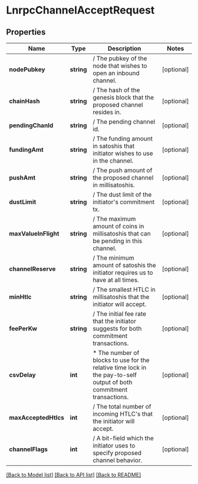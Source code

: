 # LnrpcChannelAcceptRequest

## Properties
Name | Type | Description | Notes
------------ | ------------- | ------------- | -------------
**nodePubkey** | **string** | / The pubkey of the node that wishes to open an inbound channel. | [optional] 
**chainHash** | **string** | / The hash of the genesis block that the proposed channel resides in. | [optional] 
**pendingChanId** | **string** | / The pending channel id. | [optional] 
**fundingAmt** | **string** | / The funding amount in satoshis that initiator wishes to use in the channel. | [optional] 
**pushAmt** | **string** | / The push amount of the proposed channel in millisatoshis. | [optional] 
**dustLimit** | **string** | / The dust limit of the initiator&#39;s commitment tx. | [optional] 
**maxValueInFlight** | **string** | / The maximum amount of coins in millisatoshis that can be pending in this channel. | [optional] 
**channelReserve** | **string** | / The minimum amount of satoshis the initiator requires us to have at all times. | [optional] 
**minHtlc** | **string** | / The smallest HTLC in millisatoshis that the initiator will accept. | [optional] 
**feePerKw** | **string** | / The initial fee rate that the initiator suggests for both commitment transactions. | [optional] 
**csvDelay** | **int** | * The number of blocks to use for the relative time lock in the pay-to-self output of both commitment transactions. | [optional] 
**maxAcceptedHtlcs** | **int** | / The total number of incoming HTLC&#39;s that the initiator will accept. | [optional] 
**channelFlags** | **int** | / A bit-field which the initiator uses to specify proposed channel behavior. | [optional] 

[[Back to Model list]](../README.md#documentation-for-models) [[Back to API list]](../README.md#documentation-for-api-endpoints) [[Back to README]](../README.md)


